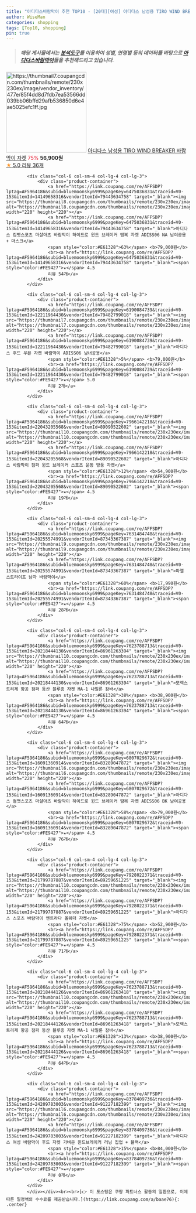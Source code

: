 ```yaml
---
title: "아디다스바람막이 추천 TOP10 - [20대][여성] 아디다스 남성용 TIRO WIND BREAKER 바람막이 자켓"
author: WiseMan
categories: shopping
tags: [Top10, shopping]
pin: true
---
```


> ##### 해당 게시물에서는 [**분석도구**](https://itemscout.io/)를 이용하여 **성별**, **연령별** 등의 데이터를 바탕으로 [**아디다스바람막이**](https://link.coupang.com/a/baae76)들을 추천해드리고 있습니다.
<div class="container"><div class="row">
            <div class="col-6 col-sm-4 col-lg-4 col-lg-3">
                <div class="product-container">
                    <a href="https://link.coupang.com/re/AFFSDP?lptag=AF5964186&subid=bluemoonsky6999&pageKey=7597197925&traceid=V0-153&itemId=20134409066&vendorItemId=87184019627" target="_blank"><img src="https://thumbnail7.coupangcdn.com/thumbnails/remote/230x230ex/image/vendor_inventory/477e/85f4dd8d7fdb7ea53566dd039bb06bffd29afb536850d6e4ae5025efc1ff.jpg" alt="https://thumbnail7.coupangcdn.com/thumbnails/remote/230x230ex/image/vendor_inventory/477e/85f4dd8d7fdb7ea53566dd039bb06bffd29afb536850d6e4ae5025efc1ff.jpg" width="220" height="220"></a>
                    <a href="https://link.coupang.com/re/AFFSDP?lptag=AF5964186&subid=bluemoonsky6999&pageKey=7597197925&traceid=V0-153&itemId=20134409066&vendorItemId=87184019627" target="_blank">아디다스 남성용 TIRO WIND BREAKER 바람막이 자켓</a>
                    <span style="color:#E61328">75%</span> <b>56,900원</b>
                    <br><a href="https://link.coupang.com/re/AFFSDP?lptag=AF5964186&subid=bluemoonsky6999&pageKey=7597197925&traceid=V0-153&itemId=20134409066&vendorItemId=87184019627" target="_blank"><span style="color:#FE9427">★</span> 5.0
                    리뷰 36개</a>
                </div>
            </div>
            
            <div class="col-6 col-sm-4 col-lg-4 col-lg-3">
                <div class="product-container">
                    <a href="https://link.coupang.com/re/AFFSDP?lptag=AF5964186&subid=bluemoonsky6999&pageKey=6475036831&traceid=V0-153&itemId=14149658316&vendorItemId=79443634758" target="_blank"><img src="https://thumbnail8.coupangcdn.com/thumbnails/remote/230x230ex/image/vendor_inventory/c165/ecb055d817a45d7d65e2eabde744152af190786b52cc411c1df60e2668d7.jpg" alt="https://thumbnail8.coupangcdn.com/thumbnails/remote/230x230ex/image/vendor_inventory/c165/ecb055d817a45d7d65e2eabde744152af190786b52cc411c1df60e2668d7.jpg" width="220" height="220"></a>
                    <a href="https://link.coupang.com/re/AFFSDP?lptag=AF5964186&subid=bluemoonsky6999&pageKey=6475036831&traceid=V0-153&itemId=14149658316&vendorItemId=79443634758" target="_blank">아디다스 컴뱃스포츠 마샬아츠 바람막이 하이드로 윈드 브레이커 땀복 자켓 ADISS06 NA 남여공용 + 마스크</a>
                    <span style="color:#E61328">63%</span> <b>79,000원</b>
                    <br><a href="https://link.coupang.com/re/AFFSDP?lptag=AF5964186&subid=bluemoonsky6999&pageKey=6475036831&traceid=V0-153&itemId=14149658316&vendorItemId=79443634758" target="_blank"><span style="color:#FE9427">★</span> 4.5
                    리뷰 54개</a>
                </div>
            </div>
            
            <div class="col-6 col-sm-4 col-lg-4 col-lg-3">
                <div class="product-container">
                    <a href="https://link.coupang.com/re/AFFSDP?lptag=AF5964186&subid=bluemoonsky6999&pageKey=6190084739&traceid=V0-153&itemId=12211964430&vendorItemId=79482799018" target="_blank"><img src="https://thumbnail7.coupangcdn.com/thumbnails/remote/230x230ex/image/vendor_inventory/7278/76e7da8c781718c1127374140452f164e9d589c45d3cd04f8863c86f4719.jpg" alt="https://thumbnail7.coupangcdn.com/thumbnails/remote/230x230ex/image/vendor_inventory/7278/76e7da8c781718c1127374140452f164e9d589c45d3cd04f8863c86f4719.jpg" width="220" height="220"></a>
                    <a href="https://link.coupang.com/re/AFFSDP?lptag=AF5964186&subid=bluemoonsky6999&pageKey=6190084739&traceid=V0-153&itemId=12211964430&vendorItemId=79482799018" target="_blank">아디다스 후드 우븐 자켓 바람막이 ADISS06 남녀공용</a>
                    <span style="color:#E61328">5%</span> <b>79,000원</b>
                    <br><a href="https://link.coupang.com/re/AFFSDP?lptag=AF5964186&subid=bluemoonsky6999&pageKey=6190084739&traceid=V0-153&itemId=12211964430&vendorItemId=79482799018" target="_blank"><span style="color:#FE9427">★</span> 5.0
                    리뷰 2개</a>
                </div>
            </div>
            
            <div class="col-6 col-sm-4 col-lg-4 col-lg-3">
                <div class="product-container">
                    <a href="https://link.coupang.com/re/AFFSDP?lptag=AF5964186&subid=bluemoonsky6999&pageKey=7966142218&traceid=V0-153&itemId=22043205568&vendorItemId=89090522602" target="_blank"><img src="https://thumbnail10.coupangcdn.com/thumbnails/remote/230x230ex/image/vendor_inventory/9611/53aa0644dd9c9c01c75240d36d96e22604671f5e82e924bef2aa9c5a3a2e.jpg" alt="https://thumbnail10.coupangcdn.com/thumbnails/remote/230x230ex/image/vendor_inventory/9611/53aa0644dd9c9c01c75240d36d96e22604671f5e82e924bef2aa9c5a3a2e.jpg" width="220" height="220"></a>
                    <a href="https://link.coupang.com/re/AFFSDP?lptag=AF5964186&subid=bluemoonsky6999&pageKey=7966142218&traceid=V0-153&itemId=22043205568&vendorItemId=89090522602" target="_blank">아디다스 바람막이 점퍼 윈드 브레이커 스포츠 운동 방풍 자켓</a>
                    <span style="color:#E61328">12%</span> <b>54,900원</b>
                    <br><a href="https://link.coupang.com/re/AFFSDP?lptag=AF5964186&subid=bluemoonsky6999&pageKey=7966142218&traceid=V0-153&itemId=22043205568&vendorItemId=89090522602" target="_blank"><span style="color:#FE9427">★</span> 4.5
                    리뷰 19개</a>
                </div>
            </div>
            
            <div class="col-6 col-sm-4 col-lg-4 col-lg-3">
                <div class="product-container">
                    <a href="https://link.coupang.com/re/AFFSDP?lptag=AF5964186&subid=bluemoonsky6999&pageKey=7631484748&traceid=V0-153&itemId=20255574991&vendorItemId=87343367387" target="_blank"><img src="https://thumbnail9.coupangcdn.com/thumbnails/remote/230x230ex/image/vendor_inventory/b747/082ba09013a299812b14d167b1c3903c2d0fe801841e2bb0750c12199c0e.jpg" alt="https://thumbnail9.coupangcdn.com/thumbnails/remote/230x230ex/image/vendor_inventory/b747/082ba09013a299812b14d167b1c3903c2d0fe801841e2bb0750c12199c0e.jpg" width="220" height="220"></a>
                    <a href="https://link.coupang.com/re/AFFSDP?lptag=AF5964186&subid=bluemoonsky6999&pageKey=7631484748&traceid=V0-153&itemId=20255574991&vendorItemId=87343367387" target="_blank">파렐 스트라이프 남자 바람막이</a>
                    <span style="color:#E61328">60%</span> <b>17,990원</b>
                    <br><a href="https://link.coupang.com/re/AFFSDP?lptag=AF5964186&subid=bluemoonsky6999&pageKey=7631484748&traceid=V0-153&itemId=20255574991&vendorItemId=87343367387" target="_blank"><span style="color:#FE9427">★</span> 4.5
                    리뷰 28개</a>
                </div>
            </div>
            
            <div class="col-6 col-sm-4 col-lg-4 col-lg-3">
                <div class="product-container">
                    <a href="https://link.coupang.com/re/AFFSDP?lptag=AF5964186&subid=bluemoonsky6999&pageKey=7623788713&traceid=V0-153&itemId=20218444130&vendorItemId=86961263394" target="_blank"><img src="https://thumbnail10.coupangcdn.com/thumbnails/remote/230x230ex/image/vendor_inventory/2478/67786a40d7d119651fef56fa2e84e090cd8b16b931f23c0fb55dc148cba5.JPG" alt="https://thumbnail10.coupangcdn.com/thumbnails/remote/230x230ex/image/vendor_inventory/2478/67786a40d7d119651fef56fa2e84e090cd8b16b931f23c0fb55dc148cba5.JPG" width="220" height="220"></a>
                    <a href="https://link.coupang.com/re/AFFSDP?lptag=AF5964186&subid=bluemoonsky6999&pageKey=7623788713&traceid=V0-153&itemId=20218444130&vendorItemId=86961263394" target="_blank">모렉스 트리제 항공 점퍼 등산 블루종 자켓 MA-1 나일론 잠바</a>
                    <span style="color:#E61328">38%</span> <b>38,900원</b>
                    <br><a href="https://link.coupang.com/re/AFFSDP?lptag=AF5964186&subid=bluemoonsky6999&pageKey=7623788713&traceid=V0-153&itemId=20218444130&vendorItemId=86961263394" target="_blank"><span style="color:#FE9427">★</span> 4.5
                    리뷰 64개</a>
                </div>
            </div>
            
            <div class="col-6 col-sm-4 col-lg-4 col-lg-3">
                <div class="product-container">
                    <a href="https://link.coupang.com/re/AFFSDP?lptag=AF5964186&subid=bluemoonsky6999&pageKey=6807029672&traceid=V0-153&itemId=16091360914&vendorItemId=83289047872" target="_blank"><img src="https://thumbnail6.coupangcdn.com/thumbnails/remote/230x230ex/image/vendor_inventory/c002/1d2dca3d00a097709cfee42c406fd4ba2a4affcf3963fbf1775d2e5de7c1.jpg" alt="https://thumbnail6.coupangcdn.com/thumbnails/remote/230x230ex/image/vendor_inventory/c002/1d2dca3d00a097709cfee42c406fd4ba2a4affcf3963fbf1775d2e5de7c1.jpg" width="220" height="220"></a>
                    <a href="https://link.coupang.com/re/AFFSDP?lptag=AF5964186&subid=bluemoonsky6999&pageKey=6807029672&traceid=V0-153&itemId=16091360914&vendorItemId=83289047872" target="_blank">아디다스 컴뱃스포츠 마샬아츠 바람막이 하이드로 윈드 브레이커 땀복 자켓 ADISS06 BK 남여공용</a>
                    <span style="color:#E61328">58%</span> <b>79,000원</b>
                    <br><a href="https://link.coupang.com/re/AFFSDP?lptag=AF5964186&subid=bluemoonsky6999&pageKey=6807029672&traceid=V0-153&itemId=16091360914&vendorItemId=83289047872" target="_blank"><span style="color:#FE9427">★</span> 4.5
                    리뷰 76개</a>
                </div>
            </div>
            
            <div class="col-6 col-sm-4 col-lg-4 col-lg-3">
                <div class="product-container">
                    <a href="https://link.coupang.com/re/AFFSDP?lptag=AF5964186&subid=bluemoonsky6999&pageKey=7928022371&traceid=V0-153&itemId=21799787887&vendorItemId=89259651225" target="_blank"><img src="https://thumbnail10.coupangcdn.com/thumbnails/remote/230x230ex/image/vendor_inventory/d6d0/df4591a3f03006ffb0ed6acd9fd36f3f57c5522f1330a8989b17e64e893c.jpg" alt="https://thumbnail10.coupangcdn.com/thumbnails/remote/230x230ex/image/vendor_inventory/d6d0/df4591a3f03006ffb0ed6acd9fd36f3f57c5522f1330a8989b17e64e893c.jpg" width="220" height="220"></a>
                    <a href="https://link.coupang.com/re/AFFSDP?lptag=AF5964186&subid=bluemoonsky6999&pageKey=7928022371&traceid=V0-153&itemId=21799787887&vendorItemId=89259651225" target="_blank">아디다스 스포츠 바람막이 엔트라다 올웨더 자켓</a>
                    <span style="color:#E61328">75%</span> <b>52,900원</b>
                    <br><a href="https://link.coupang.com/re/AFFSDP?lptag=AF5964186&subid=bluemoonsky6999&pageKey=7928022371&traceid=V0-153&itemId=21799787887&vendorItemId=89259651225" target="_blank"><span style="color:#FE9427">★</span> 4.5
                    리뷰 71개</a>
                </div>
            </div>
            
            <div class="col-6 col-sm-4 col-lg-4 col-lg-3">
                <div class="product-container">
                    <a href="https://link.coupang.com/re/AFFSDP?lptag=AF5964186&subid=bluemoonsky6999&pageKey=7623788713&traceid=V0-153&itemId=20218444126&vendorItemId=86961263418" target="_blank"><img src="https://thumbnail10.coupangcdn.com/thumbnails/remote/230x230ex/image/vendor_inventory/73e5/ac783ae6b06d4fe2f269bbdfdd5e932a31e5a3ae8eedf2f471b447376284.JPG" alt="https://thumbnail10.coupangcdn.com/thumbnails/remote/230x230ex/image/vendor_inventory/73e5/ac783ae6b06d4fe2f269bbdfdd5e932a31e5a3ae8eedf2f471b447376284.JPG" width="220" height="220"></a>
                    <a href="https://link.coupang.com/re/AFFSDP?lptag=AF5964186&subid=bluemoonsky6999&pageKey=7623788713&traceid=V0-153&itemId=20218444126&vendorItemId=86961263418" target="_blank">모렉스 트리제 항공 점퍼 등산 블루종 자켓 MA-1 나일론 잠바</a>
                    <span style="color:#E61328">13%</span> <b>38,900원</b>
                    <br><a href="https://link.coupang.com/re/AFFSDP?lptag=AF5964186&subid=bluemoonsky6999&pageKey=7623788713&traceid=V0-153&itemId=20218444126&vendorItemId=86961263418" target="_blank"><span style="color:#FE9427">★</span> 4.5
                    리뷰 64개</a>
                </div>
            </div>
            
            <div class="col-6 col-sm-4 col-lg-4 col-lg-3">
                <div class="product-container">
                    <a href="https://link.coupang.com/re/AFFSDP?lptag=AF5964186&subid=bluemoonsky6999&pageKey=8378409736&traceid=V0-153&itemId=24209783003&vendorItemId=91227182399" target="_blank"><img src="https://thumbnail6.coupangcdn.com/thumbnails/remote/230x230ex/image/vendor_inventory/e4af/a3d70e5d0f1fb8018e139b3f377e879f9fac28f44f4fad69c9d28cc74d03.jpg" alt="https://thumbnail6.coupangcdn.com/thumbnails/remote/230x230ex/image/vendor_inventory/e4af/a3d70e5d0f1fb8018e139b3f377e879f9fac28f44f4fad69c9d28cc74d03.jpg" width="220" height="220"></a>
                    <a href="https://link.coupang.com/re/AFFSDP?lptag=AF5964186&subid=bluemoonsky6999&pageKey=8378409736&traceid=V0-153&itemId=24209783003&vendorItemId=91227182399" target="_blank">아디다스 여성 바람막이 후드 자켓 가벼운 윈드브레이커 러닝 집업 + 블랙</a>
                    <span style="color:#E61328">15%</span> <b>84,000원</b>
                    <br><a href="https://link.coupang.com/re/AFFSDP?lptag=AF5964186&subid=bluemoonsky6999&pageKey=8378409736&traceid=V0-153&itemId=24209783003&vendorItemId=91227182399" target="_blank"><span style="color:#FE9427">★</span> 
                    리뷰 0개</a>
                </div>
            </div>
            </div></div><br><br>[👉 이 포스팅은 쿠팡 파트너스 활동의 일환으로, 이에 따른 일정액의 수수료를 제공받습니다.](https://link.coupang.com/a/baae76){: .center}